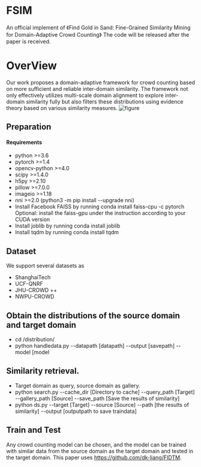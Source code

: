 # FSIM
An official implement of 《Find Gold in Sand: Fine-Grained Similarity Mining for Domain-Adaptive Crowd Counting》
The code will be released after the paper is received.
# OverView
Our work proposes a domain-adaptive framework for crowd counting based on more sufficient and reliable inter-domain similarity. The framework not only effectively utilizes multi-scale domain alignment to explore inter-domain similarity fully but also filters these distributions using evidence theory based on various similarity measures. 
![figure](https://user-images.githubusercontent.com/126315443/221344905-bd5bae09-0860-435b-b8e1-e046889df440.png)
## Preparation
#### Requirements
- python >=3.6 
- pytorch >=1.4
- opencv-python >=4.0
- scipy >=1.4.0
- h5py >=2.10
- pillow >=7.0.0
- imageio >=1.18
- nni >=2.0 (python3 -m pip install --upgrade nni)
- Install Facebook FAISS by running conda install faiss-cpu -c pytorch 
Optional: install the faiss-gpu under the instruction according to your CUDA version
- Install joblib by running conda install joblib
- Install tqdm by running conda install tqdm
## Dataset
We support several datasets as
- ShanghaiTech 
- UCF-QNRF
- JHU-CROWD ++
- NWPU-CROWD 
## Obtain the distributions of the source domain and target domain
- cd /distribution/ 
- python handledata.py --datapath [datapath] --output [savepath] --model [model
## Similarity retrieval.
- Target domain as query, source domain as gallery.
- python search.py --cache_dir [Directory to cache] --query_path [Target] --gallery_path [Source] --save_path [Save the results of similarity]
- python ds.py --target [Target] --source [Source] --path [the results of similarity] --output [outputpath to save traindata]
## Train and Test
Any crowd counting model can be chosen, and the model can be trained with similar data from the source domain as the target domain and tested in the target domain. This paper uses https://github.com/dk-liang/FIDTM.
